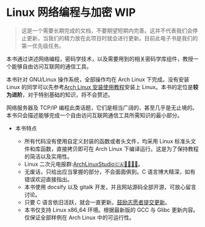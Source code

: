 # Linux 网络编程与加密 WIP <!-- {docsify-ignore-all} -->

> 这是一个需要长期完成的文档，不要期望短期内完善。这并不代表我们会停止更新，当我们的精力放在此项目时就会进行更新。目前此电子书是我们的第一优先级任务。

本书通过讲述网络编程，密码学技术，以及需要用到的相关密码学库组件，教授一个能够自由访问互联网的通信工具。

本书针对 GNU/Linux 操作系统，全部操作均在 Arch Linux 下完成。没有安装 Linux 的同学可以先参考[Arch Linux 安装使用教程](https://archlinuxstudio.github.io/ArchLinuxTutorial/#/)安装上 Linux。本书的定位是**较为进阶**，对于特别基础的知识，将不会赘述。

网络服务器及 TCP/IP 编程此类话题，它们是相当广阔的、甚至几乎是无止境的。本书只会描述能够完成一个自由访问互联网通信工具所需知识的最小部分。

- 本书特点

  - 所有代码没有使用自定义封装的函数或者头文件，均采用 Linux 标准头文件和库函数，直接拷贝即可在 Arch Linux 下编译运行。这是为了保持教程的简洁以及实用性。
  - Linux 二次元电报群:[ArchLinuxStudio🇨🇦🏳️‍⚧️🏳️‍🌈](https://t.me/FSF_Ministry_of_Truth)。
  - 无废话，只给出应当掌握的部分，不会面面俱到。C 语言博大精深，如有错误欢迎直接指出。
  - 本书使用 docsify 以及 gitalk 开发，并且网站源码全部开源，可放心留言讨论。
  - 只要 C 语言依旧活跃，就会一直更新。[鼓励志愿者提交更新](/contribution.md)。
  - 本书仅支持 Linux x86_64 环境。根据最新版的 GCC 与 Glibc 更新内容。仅保证全部样例在 Arch Linux 中的可运行性。
